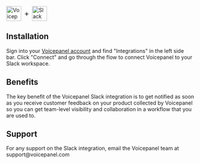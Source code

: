 <div style="display: flex; align-items: center;">
  <img src="https://voicepanel-public-assets.s3.us-west-2.amazonaws.com/logos/voicepanel-logo.png" alt="Voicepanel Logo" style="height:40px">
  <span style="font-size: 20px; margin-right: 8px; margin-left: 8px;">+</span>
  <img src="https://voicepanel-public-assets.s3.us-west-2.amazonaws.com/logos/slack-logo.png" alt="Slack Logo" style="height:40px">
</div>

## Installation
Sign into your [Voicepanel account](https://voicepanel.com/) and find "Integrations" in the left side bar. Click "Connect" and go
through the flow to connect Voicepanel to your Slack workspace.

## Benefits
The key benefit of the Voicepanel Slack integration is to get notified as soon as you receive customer feedback on your product collected by Voicepanel so you can get team-level visibility and collaboration in a workflow that you are used to.

## Support
For any support on the Slack integration, email the Voicepanel team at support&#64;voicepanel&#46;com


